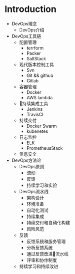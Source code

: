 # Introduction

* DevOps理念
    * DevOps介绍
* DevOps工具链
  * 配置管理
    * terrform
    * Packer
    * SaltStack
  * 现代版本控制工具
    * Svn
    * Git && github
    * Gitlab
  * 容器管理
    * Docker
    * AWS lambda
  * 持续集成工具
    * Jenkins
    * TravisCI
  * 持续交付
    * Docker Swarm
    * kubenetes
  * 日志监控
    * ELK
    * PrometheusStack
  * 信息安全
* DevOps方法论
  * DevOps原则
    * 流动
    * 反馈
    * 持续学习和实验
  * DevOps流水线
    * 架构设计
    * 环境准备
    * 自动化测试
    * 持续集成
    * 持续交付和自动化构建
    * 风险风范
  * 反馈
    * 反馈系统和服务管理
    * 分析反馈系统
    * 通过反馈改进流水线
    * 评审和协作制度
  * 持续学习和持续改进
  